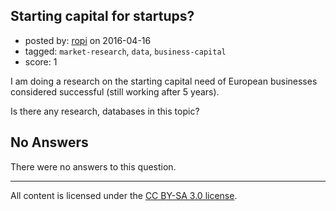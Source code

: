 ## Starting capital for startups?

- posted by: [ropi](https://stackexchange.com/users/8250212/ropi) on 2016-04-16
- tagged: `market-research`, `data`, `business-capital`
- score: 1

<p>I am doing a research on the starting capital need of European businesses considered successful (still working after 5 years). </p>

<p>Is there any research, databases in this topic?</p>


## No Answers

There were no answers to this question.


---

All content is licensed under the [CC BY-SA 3.0 license](https://creativecommons.org/licenses/by-sa/3.0/).
